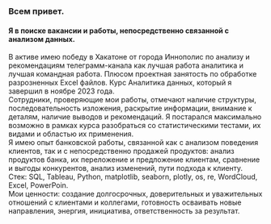 ### Всем привет.
#### Я в поиске вакансии и работы, непосредственно связанной с анализом данных. 
В активе имею победу в Хакатоне от города Иннополис по анализу и рекомендациям телеграмм-канала как лучшая работа аналитика и лучшая командная работа.
Плюсом проектная занятость по обработке разрозненных Excel файлов.
Курс Аналитика данных, который я завершил в ноябре 2023 года.  
Сотрудники, проверяющие мои работы, отмечают наличие структуры, последовательность изложения, раскрытие информации, внимание к деталям, наличие выводов и рекомендаций. Я постарался максимально возможно в рамках курса разобраться со статистическими тестами, их видами и областью их применения.   
Я имею опыт банковской работы, связанной как с анализом поведения клиентов, так и с непосредственно продажей продуктов: анализ продуктов банка, их переложение и предложение клиентам, сравнение и выгоды конкурентов, анализ изменений, пути подхода к клиенту.  
Стек: SQL, Tableau, Python, matplotlib, seaborn, plotly, os, re, WordCloud, Excel, PowerPoin.  
Мои ценности: создание долгосрочных, доверительных и уважительных отношений с клиентами и коллегами, готовность осваивать новые направления, энергия, инициатива, ответственность за результат.


